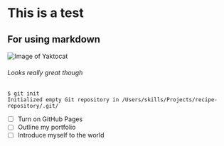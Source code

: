 # This is a test
## For using markdown

![Image of Yaktocat](https://octodex.github.com/images/yaktocat.png)

###### Looks really great though

```
$ git init
Initialized empty Git repository in /Users/skills/Projects/recipe-repository/.git/
```

- [ ] Turn on GitHub Pages
- [ ] Outline my portfolio
- [ ] Introduce myself to the world

